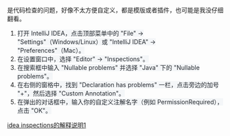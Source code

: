 是代码检查的问题，好像不太方便自定义，都是模版或者插件，也可能是我没仔细翻看。



1. <font style="color:rgb(36, 41, 47);background-color:rgb(244, 246, 248);">打开 IntelliJ IDEA，点击顶部菜单中的 "File" -> "Settings"（Windows/Linux）或 "IntelliJ IDEA" -> "Preferences"（Mac）。</font>
2. <font style="color:rgb(36, 41, 47);background-color:rgb(244, 246, 248);">在设置窗口中，选择 "Editor" -> "Inspections"。</font>
3. <font style="color:rgb(36, 41, 47);background-color:rgb(244, 246, 248);">在搜索框中输入 "Nullable problems" 并选择 "Java" 下的 "Nullable problems"。</font>
4. <font style="color:rgb(36, 41, 47);background-color:rgb(244, 246, 248);">在右侧的窗格中，找到 "Declaration has problems" 一栏，点击旁边的加号 "+"，然后选择 "Custom Annotation"。</font>
5. <font style="color:rgb(36, 41, 47);background-color:rgb(244, 246, 248);">在弹出的对话框中，输入你的自定义注解名字（例如 </font><font style="color:rgb(36, 41, 47);background-color:rgb(244, 246, 248);">PermissionRequired</font><font style="color:rgb(36, 41, 47);background-color:rgb(244, 246, 248);">），点击 "OK"。  
</font>

<font style="color:rgb(36, 41, 47);background-color:rgb(244, 246, 248);"></font>

[idea inspections的解释说明1](https://www.cnblogs.com/q1359720840/p/15776873.html)

